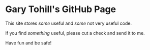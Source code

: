 # Gary Tohill's GitHub Page

This site stores *some* useful and *some* not very useful code. 

If you find _something_ useful, please cut a check and send it to me.

Have fun and be safe!
